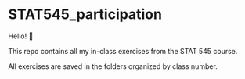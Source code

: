# STAT545_participation

Hello! :wave:

This repo contains all my in-class exercises from the STAT 545 course.

All exercises are saved in the folders organized by class number.
